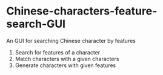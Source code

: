 # Chinese-characters-feature-search-GUI
An GUI for searching Chinese character by features
1. Search for features of a character
2. Match characters with a given characters
3. Generate characters with given features
